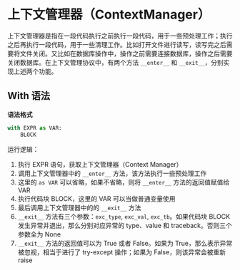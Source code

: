 # 上下文管理器（ContextManager）

上下文管理器是指在一段代码执行之前执行一段代码，用于一些预处理工作；执行之后再执行一段代码，用于一些清理工作。比如打开文件进行读写，读写完之后需要将文件关闭。又比如在数据库操作中，操作之前需要连接数据库，操作之后需要关闭数据库。在上下文管理协议中，有两个方法 `__enter__` 和 `__exit__`，分别实现上述两个功能。

## With 语法

**语法格式**

```py
with EXPR as VAR:
    BLOCK
```

运行逻辑：

1. 执行 EXPR 语句，获取上下文管理器（Context Manager）
2. 调用上下文管理器中的 `__enter__` 方法，该方法执行一些预处理工作
3. 这里的 `as VAR` 可以省略，如果不省略，则将 `__enter__` 方法的返回值赋值给 VAR
4. 执行代码块 BLOCK，这里的 VAR 可以当做普通变量使用
5. 最后调用上下文管理器中的的 `__exit__` 方法
6. `__exit__` 方法有三个参数：`exc_type`, `exc_val`, `exc_tb`。如果代码块 BLOCK 发生异常并退出，那么分别对应异常的 type、value 和 traceback。否则三个参数全为 None
7. `__exit__` 方法的返回值可以为 True 或者 False。如果为 True，那么表示异常被忽视，相当于进行了 try-except 操作；如果为 False，则该异常会被重新 raise